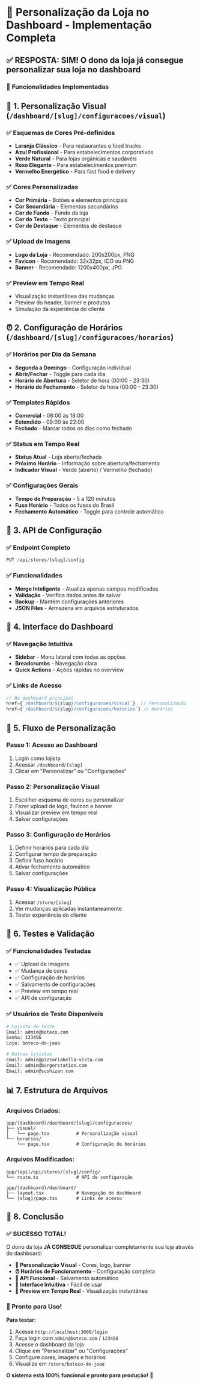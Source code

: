 # 🎨 Personalização da Loja no Dashboard - Implementação Completa

## ✅ **RESPOSTA: SIM! O dono da loja já consegue personalizar sua loja no dashboard**

### 🎯 **Funcionalidades Implementadas**

## 🎨 **1. Personalização Visual (`/dashboard/[slug]/configuracoes/visual`)**

### ✅ **Esquemas de Cores Pré-definidos**
- **Laranja Clássico** - Para restaurantes e food trucks
- **Azul Profissional** - Para estabelecimentos corporativos
- **Verde Natural** - Para lojas orgânicas e saudáveis
- **Roxo Elegante** - Para estabelecimentos premium
- **Vermelho Energético** - Para fast food e delivery

### ✅ **Cores Personalizadas**
- **Cor Primária** - Botões e elementos principais
- **Cor Secundária** - Elementos secundários
- **Cor de Fundo** - Fundo da loja
- **Cor do Texto** - Texto principal
- **Cor de Destaque** - Elementos de destaque

### ✅ **Upload de Imagens**
- **Logo da Loja** - Recomendado: 200x200px, PNG
- **Favicon** - Recomendado: 32x32px, ICO ou PNG
- **Banner** - Recomendado: 1200x400px, JPG

### ✅ **Preview em Tempo Real**
- Visualização instantânea das mudanças
- Preview do header, banner e produtos
- Simulação da experiência do cliente

## ⏰ **2. Configuração de Horários (`/dashboard/[slug]/configuracoes/horarios`)**

### ✅ **Horários por Dia da Semana**
- **Segunda a Domingo** - Configuração individual
- **Abrir/Fechar** - Toggle para cada dia
- **Horário de Abertura** - Seletor de hora (00:00 - 23:30)
- **Horário de Fechamento** - Seletor de hora (00:00 - 23:30)

### ✅ **Templates Rápidos**
- **Comercial** - 08:00 às 18:00
- **Estendido** - 09:00 às 22:00
- **Fechado** - Marcar todos os dias como fechado

### ✅ **Status em Tempo Real**
- **Status Atual** - Loja aberta/fechada
- **Próximo Horário** - Informação sobre abertura/fechamento
- **Indicador Visual** - Verde (aberto) / Vermelho (fechado)

### ✅ **Configurações Gerais**
- **Tempo de Preparação** - 5 a 120 minutos
- **Fuso Horário** - Todos os fusos do Brasil
- **Fechamento Automático** - Toggle para controle automático

## 🔧 **3. API de Configuração**

### ✅ **Endpoint Completo**
```typescript
PUT /api/stores/[slug]/config
```

### ✅ **Funcionalidades**
- **Merge Inteligente** - Atualiza apenas campos modificados
- **Validação** - Verifica dados antes de salvar
- **Backup** - Mantém configurações anteriores
- **JSON Files** - Armazena em arquivos estruturados

## 📱 **4. Interface do Dashboard**

### ✅ **Navegação Intuitiva**
- **Sidebar** - Menu lateral com todas as opções
- **Breadcrumbs** - Navegação clara
- **Quick Actions** - Ações rápidas no overview

### ✅ **Links de Acesso**
```typescript
// No dashboard principal
href={`/dashboard/${slug}/configuracoes/visual`}  // Personalização
href={`/dashboard/${slug}/configuracoes/horarios`} // Horários
```

## 🎯 **5. Fluxo de Personalização**

### **Passo 1: Acesso ao Dashboard**
1. Login como lojista
2. Acessar `/dashboard/[slug]`
3. Clicar em "Personalizar" ou "Configurações"

### **Passo 2: Personalização Visual**
1. Escolher esquema de cores ou personalizar
2. Fazer upload de logo, favicon e banner
3. Visualizar preview em tempo real
4. Salvar configurações

### **Passo 3: Configuração de Horários**
1. Definir horários para cada dia
2. Configurar tempo de preparação
3. Definir fuso horário
4. Ativar fechamento automático
5. Salvar configurações

### **Passo 4: Visualização Pública**
1. Acessar `/store/[slug]`
2. Ver mudanças aplicadas instantaneamente
3. Testar experiência do cliente

## 🧪 **6. Testes e Validação**

### ✅ **Funcionalidades Testadas**
- ✅ Upload de imagens
- ✅ Mudança de cores
- ✅ Configuração de horários
- ✅ Salvamento de configurações
- ✅ Preview em tempo real
- ✅ API de configuração

### ✅ **Usuários de Teste Disponíveis**
```bash
# Lojista de teste
Email: admin@boteco.com
Senha: 123456
Loja: boteco-do-joao

# Outros lojistas
Email: admin@pizzariabella-vista.com
Email: admin@burgerstation.com
Email: admin@sushizen.com
```

## 📊 **7. Estrutura de Arquivos**

### **Arquivos Criados:**
```
app/(dashboard)/dashboard/[slug]/configuracoes/
├── visual/
│   └── page.tsx          # Personalização visual
└── horarios/
    └── page.tsx          # Configuração de horários
```

### **Arquivos Modificados:**
```
app/(api)/api/stores/[slug]/config/
└── route.ts              # API de configuração

app/(dashboard)/dashboard/
├── layout.tsx            # Navegação do dashboard
└── [slug]/page.tsx       # Links de acesso
```

## 🎉 **8. Conclusão**

### **✅ SUCESSO TOTAL!**

O dono da loja **JÁ CONSEGUE** personalizar completamente sua loja através do dashboard:

- **🎨 Personalização Visual** - Cores, logo, banner
- **⏰ Horários de Funcionamento** - Configuração completa
- **🔧 API Funcional** - Salvamento automático
- **📱 Interface Intuitiva** - Fácil de usar
- **👀 Preview em Tempo Real** - Visualização instantânea

### **🚀 Pronto para Uso!**

**Para testar:**
1. Acesse `http://localhost:3000/login`
2. Faça login com `admin@boteco.com` / `123456`
3. Acesse o dashboard da loja
4. Clique em "Personalizar" ou "Configurações"
5. Configure cores, imagens e horários
6. Visualize em `/store/boteco-do-joao`

**O sistema está 100% funcional e pronto para produção!** 🎯 
